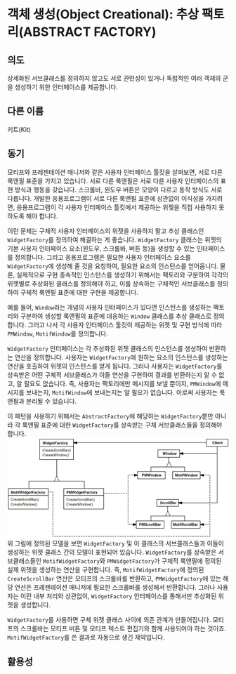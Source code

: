 # 객체 생성(Object Creational): 추상 팩토리(ABSTRACT FACTORY)
## 의도
상세화된 서브클래스를 정의하지 않고도 서로 관련성이 있거나 독립적인 여러 객체의 군을 생성하기 위한 인터페이스를 제공합니다.
## 다른 이름
키트(Kit)
## 동기
모티프와 프레젠테이션 매니저와 같은 사용자 인터페이스 툴킷을 살펴보면, 서로 다른 룩앤필 표준을 가지고 있습니다. 서로 다른 룩앤필은 서로 다른 사용자 인터페이스의 표현 방식과 행동을 갖습니다. 스크롤바, 윈도우 버튼은 모양이 다르고 동작 방식도 서로 다릅니다. 개발한 응용프로그램이 서로 다른 룩앤필 표준에 상관없이 이식성을 가지려면, 응용프로그램이 각 사용자 인터페이스 툴킷에서 제공하는 위젲을 직접 사용하지 못하도록 해야 합니다.

이런 문제는 구체적 사용자 인터페이스의 위젯을 사용하지 말고 추상 클래스인 `WidgetFactory`를 정의하여 해결하는 게 좋습니다. `WidgetFactory` 클래스는 위젯의 기본 사용자 인터페이스 요소(윈도우, 스크롤바, 버튼 등)을 생성할 수 있는 인터페이스를 정의합니다. 그리고 응용프로그램은 필요한 사용자 인터페이스 요소를 `WidgetFactory`에 생성해 줄 것을 요청하여, 필요한 요소의 인스턴스를 얻어옵니다. 물론, 실제적으로 구현 종속적인 인스턴스를 생성하기 위해서는 팩토리와 구분하여 각각의 위젯별로 추상화된 클래스를 정의해야 하고, 이를 상속하는 구체적인 서브클래스를 정의하여 구체적 룩앤필 표준에 대한 구현을 제공합니다.

예를 들어, `Window`라는 개념의 사용자 인터페이스가 있다면 인스턴스를 생성하는 팩토리와 구분하여 생성할 룩앤필의 표준에 대응하는 `Window` 클래스를 추상 클래스로 정의합니다. 그러고 나서 각 사용자 인터페이스 툴킷이 제공하는 위젯 및 구현 방식에 따라 `PMWindow`, `MotifWindow`를 정의합니다.

`WidgetFactory` 인터페이스는 각 추상화된 위젯 클래스의 인스턴스를 생성하여 반환하는 연산을 정의합니다. 사용자는 `WidgetFactory`에 원하는 요소의 인스턴스를 생성하는 연산을 호출하여 위젯의 인스턴스를 얻게 됩니다. 그러나 사용자는 `WidgetFactory`를 상속받은 어떤 구체적 서브클래스가 이들 연산을 구현하여 결과를 반환하는지 알 수 없고, 알 필요도 없습니다. 즉, 사용자는 팩토리에만 메시지를 보낼 뿐이지, `PMWindow`에 메시지를 보내는지, `MotifWindow`에 보내는지는 알 필요가 없습니다. 이로써 사용자는 룩앤필과 분리될 수 있습니다.

이 패턴을 사용하기 위해서는 `AbstractFactory`에 해당하는 `WidgetFactory`뿐만 아니라 각 룩앤필 표준에 대한 `WidgetFactory`를 상속받는 구체 서브클래스들을 정의해야 합니다. 
![그림](3-1-001.gif)
위 그림에 정의된 모델을 보면 `WidgetFactory` 및 이 클래스의 서브클래스들과 이들이 생성하는 위젯 클래스 간의 모델이 표현되어 있습니다. `WidgetFactory`를 상속받은 서브클래스들인 `MotifWidgetFactory`와 `PMWidgetFactory`가 구체적 룩앤필에 정의된 실제 위젯을 생성하는 연산을 구현합니다. 즉, `MotifWidgetFactory`에 정의된 `CreateScrollBar` 연산은 모티프의 스크롤바를 반환하고, `PMWidgetFactory`에 있는 해당 연산은 프레젠테이션 매니저에 필요한 스크롤바를 생성해서 반환합니다. 그러나 사용자는 이런 내부 처리와 상관없이, `WidgetFactory` 인터페이스를 통해서만 추상화된 위젯을 생성합니다.

`WidgetFactory`를 사용하면 구체 위젯 클래스 사이에 의존 관계가 만들어집니다. 모티프의 스크롤바는 모티프 버튼 및 모티프 텍스트 편집기와 함께 사용되어야 하는 것이죠. `MotifWidgetFactory`를 쓴 결과로 자동으로 생긴 제약입니다.
## 활용성